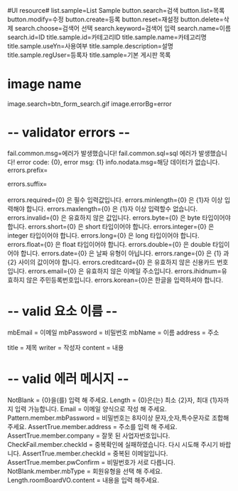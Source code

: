 #UI resource#
list.sample=List Sample
button.search=검색
button.list=목록
button.modify=수정
button.create=등록
button.reset=재설정
button.delete=삭제
search.choose=검색어 선택
search.keyword=검색어 입력
search.name=이름
search.id=ID
title.sample.id=카테고리ID
title.sample.name=카테고리명
title.sample.useYn=사용여부
title.sample.description=설명
title.sample.regUser=등록자
title.sample=기본 게시판 목록

# image name #
image.search=btn_form_search.gif
image.errorBg=error

# -- validator errors -- #
fail.common.msg=에러가 발생했습니다!
fail.common.sql=sql 에러가 발생했습니다! error code: {0}, error msg: {1}
info.nodata.msg=해당 데이터가 없습니다.
errors.prefix=<div class="error"> 
errors.suffix=</div><br/>
errors.required={0} 은 필수 입력값입니다.
errors.minlength={0} 은 {1}자 이상 입력해야 합니다.
errors.maxlength={0} 은 {1}자 이상 입력할수 없습니다.
errors.invalid={0} 은 유효하지 않은 값입니다.
errors.byte={0} 은 byte 타입이어야 합니다.
errors.short={0} 은 short 타입이어야 합니다.
errors.integer={0} 은 integer 타입이어야 합니다.
errors.long={0} 은 long 타입이어야 합니다.
errors.float={0} 은 float 타입이어야 합니다.
errors.double={0} 은 double 타입이어야 합니다.
errors.date={0} 은 날짜 유형이 아닙니다.
errors.range={0} 은 {1} 과 {2} 사이의 값이어야 합니다.
errors.creditcard={0} 은 유효하지 않은 신용카드 번호입니다.
errors.email={0} 은 유효하지 않은 이메일 주소입니다.
errors.ihidnum=유효하지 않은 주민등록번호입니다.
errors.korean={0}은 한글을 입력하셔야 합니다.

# -- valid 요소 이름 -- #
mbEmail = 이메일
mbPassword = 비밀번호
mbName = 이름
address = 주소

title = 제목
writer = 작성자
content = 내용

# -- valid 에러 메시지 -- #
NotBlank = {0}을(를) 입력 해 주세요.
Length = {0}은(는) 최소 {2}자, 최대  {1}자까지 입력 가능합니다.
Email = 이메일 양식으로 작성 해 주세요.
Pattern.member.mbPassword = 비밀번호는 8자이상 문자,숫자,특수문자로 조합해주세요.
AssertTrue.member.address = 주소를 입력 해 주세요.
AssertTrue.member.company = 잘못 된 사업자번호입니다.
CheckFail.member.checkId = 중복확인에 실패하였습니다. 다시 시도해 주시기 바랍니다.
AssertTrue.member.checkId = 중복된 이메일입니다.
AssertTrue.member.pwConfirm = 비밀번호가 서로 다릅니다.
NotBlank.member.mbType = 회원유형을 선택 해 주세요.
Length.roomBoardVO.content = 내용을 입력 해주세요.

